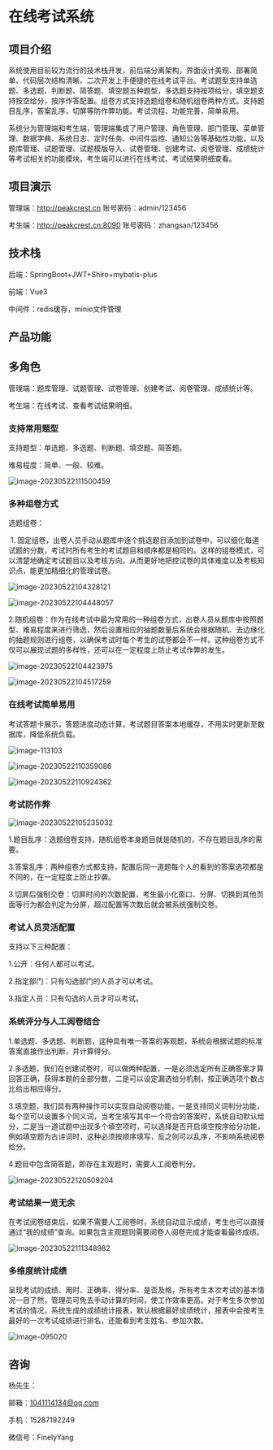 # 在线考试系统

##  项目介绍

​      系统使用目前较为流行的技术栈开发，前后端分离架构，界面设计美观、部署简单、代码层次结构清晰、二次开发上手便捷的在线考试平台。考试题型支持单选题、多选题、判断题、简答题、填空题五种题型，多选题支持按项给分，填空题支持按空给分，按序作答配置。组卷方式支持选题组卷和随机组卷两种方式。支持题目乱序，答案乱序，切屏等防作弊功能。考试流程、功能完善，简单易用。

​      系统分为管理端和考生端，管理端集成了用户管理、角色管理、部门管理、菜单管理、数据字典、系统日志、定时任务、中间件监控、通知公告等基础性功能，以及题库管理、试题管理、试题模版导入、试卷管理、创建考试、阅卷管理、成绩统计等考试相关的功能模块。考生端可以进行在线考试、考试结果明细查看。

## 项目演示

管理端：http://peakcrest.cn   账号密码：admin/123456

考生端：http://peakcrest.cn:8090   账号密码：zhangsan/123456

## 技术栈

后端：SpringBoot+JWT+Shiro+mybatis-plus

前端：Vue3

中间件：redis缓存，minio文件管理

## 产品功能

## 多角色

管理端：题库管理、试题管理、试卷管理、创建考试、阅卷管理、成绩统计等。

考生端：在线考试、查看考试结果明细。

### 支持常用题型

支持题型：单选题、多选题、判断题、填空题、简答题。

难易程度：简单、一般、较难。

![image-20230522111500459](images/image-20230522111500459.png)

### 多种组卷方式

选题组卷：

​    1. 固定组卷，出卷人员手动从题库中逐个挑选题目添加到试卷中，可以细化每道试题的分数，考试时所有考生的考试题目和顺序都是相同的。这样的组卷模式，可以清楚地确定考试题目以及考核方向，从而更好地把控试卷的具体难度以及考核知识点，能更加精细化的管理试卷。

![image-20230522104328121](images/image-20230522104328121.png)

![image-20230522104448057](images/image-20230522104448057.png)

​     2.随机组卷：作为在线考试中最为常用的一种组卷方式，出卷人员从题库中按照题型、难易程度来进行筛选，然后设置相应的抽题数量后系统会根据随机、去边缘化的抽题规则进行组卷，以确保考试时每个考生的试卷都会不一样。这种组卷方式不仅可以展现试题的多样性，还可以在一定程度上防止考试作弊的发生。

![image-20230522104423975](images/image-20230522104423975.png)

![image-20230522104517259](images/image-20230522104517259.png)

### 在线考试简单易用

​      考试答题卡展示，答题进度动态计算，考试题目答案本地缓存，不用实时更新至数据库，降低系统负载。

![image-113103](images/WX20230602-113103@2x.png)

![image-20230522110359086](images/image-20230522110359086.png)

![image-20230522110924362](images/image-20230522110924362.png)

### **考试防作弊**

![image-20230522105235032](images/image-20230522105235032.png)

1.题目乱序：选题组卷支持，随机组卷本身题目就是随机的，不存在题目乱序的需要。

3.答案乱序：两种组卷方式都支持，配置后同一道题每个人的看到的答案选项都是不同的，在一定程度上防止抄袭。

3.切屏后强制交卷：切屏时间的次数配置，考生最小化窗口、分屏、切换到其他页面等行为都会判定为分屏，超过配置等次数后就会被系统强制交卷。

### 考试⼈员灵活配置

支持以下三种配置：

1.公开：任何人都可以考试。

2.指定部门：只有勾选部门的人员才可以考试。

3.指定人员：只有勾选的人员才可以考试。

### **系统评分与人工阅卷结合**

1.单选题、多选题、判断题，这种具有唯一答案的客观题，系统会根据试题的标准答案直接作出判断，并计算得分。

2.多选题，我们在创建试卷时，可以做两种配置，一是必须选定所有正确答案才算回答正确，获得本题的全部分数，二是可以设定漏选给分机制，按正确选项个数占比给出相应得分。

3.填空题，我们具有两种操作可以实现自动阅卷功能，一是支持同义词判分功能，每个空可以设置多个同义词，当考生填写其中一个符合的答案时，系统自动默认给分，二是当一道试题中出现多个填空项时，可以选择是否开启填空按序给分功能，例如填空题为古诗词时，这种必须按顺序填写，反之则可以乱序，不影响系统阅卷给分。

4.题目中包含简答题，即存在主观题时，需要人工阅卷判分。

![image-20230522120509204](images/image-20230522120509204.png)

### **考试结果一览无余**

在考试阅卷结束后，如果不需要人工阅卷时，系统自动显示成绩，考生也可以直接通过“我的成绩”查询。如果包含主观题则需要阅卷人阅卷完成才能查看最终成绩。

![image-20230522111348982](images/image-20230522111348982.png)

### 多维度统计成绩

呈现考试的成绩、用时、正确率、得分率、是否及格，所有考生本次考试的基本情况一目了然，管理员可免去手动计算的时间，使工作效率更高。对于考生多次参加考试的情况，系统生成的成绩统计报表，默认根据最好成绩统计，报表中会按考生最好的一次考试成绩进行排名，还能看到考生姓名、参加次数。

![image-095020](images/WX20230602-095020@2x.png)

## 咨询

杨先生：

邮箱：[1041114134@qq.com](mailto:835487894@qq.com)

手机：15287192249

微信号：FinelyYang
